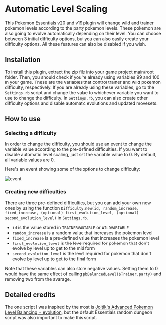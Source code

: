 # Automatic Level Scaling

This Pokemon Essentials v20 and v19 plugin will change wild and trainer pokemon levels according to the party pokemon levels. These pokemon are also going to evolve automatically depending on their level. You can choose between 3 initial difficulty options, but you can also easily create your difficulty options. All these features can also be disabled if you wish.

## Installation

To install this plugin, extract the zip file into your game project main/root folder.
Then, you should check if you're already using variables 99 and 100 in your game. These are the variables that control trainer and wild pokemon difficulty, respectively.
If you are already using these variables, go to the `Settings.rb` script and change the value to whichever variable you want to use to change the difficulty.
In `Settings.rb`, you can also create other difficulty options and disable automatic evolutions and updated movesets.

## How to use

### Selecting a difficulty

In order to change the difficulty, you should use an event to change the variable value according to the pre-defined difficulties. If you want to disable automatic level scaling, just set the variable value to 0. By default, all variable values are 0.

Here's an event showing some of the options to change difficulty:

![event](https://user-images.githubusercontent.com/64505839/168475608-3907a7fa-f401-4aec-a05d-8d1a9ffe41b6.png)

### Creating new difficulties

There are three pre-defined difficulties, but you can add your own new ones by using the function `Difficulty.new(id, random_increase, fixed_increase, (optional) first_evolution_level, (optional) second_evolution_level)` in `Settings.rb`.

* `id` is the value stored in `TRAINERVARIABLE` or `WILDVARIABLE`
* `random_increase` is a random value that increases the pokemon level
* `fixed_increase` is a pre-defined value that increases the pokemon level
* `first_evolution_level` is the level required for pokemon that don't evolve by level up to get to the mid form
* `second_evolution_level` is the level required for pokemon that don't evolve by level up to get to the final form

Note that these variables can also store negative values. Setting them to 0 would have the same effect of calling `pbBalancedLevel($Trainer.party)` and removing two from the avarage.

## Detailed credits

The one script I was inspired by the most is [Joltik's Advanced Pokemon Level Balancing + evolution](https://www.pokecommunity.com/showthread.php?t=409828), but the default Essentials random dungeon script was also important to make this script.

